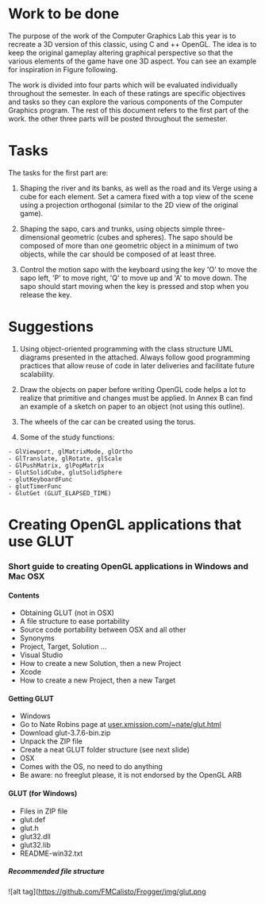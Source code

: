 # Work to be done 

The purpose of the work of the Computer Graphics Lab 
this year is to recreate a 3D version of this classic, using C and ++ 
OpenGL. The idea is to keep the original gameplay altering 
graphical perspective so that the various elements of the game have one 
3D aspect. You can see an example for inspiration in Figure 
following.

The work is divided into four parts which will be evaluated 
individually throughout the semester. In each of these 
ratings are specific objectives and tasks so they can 
explore the various components of the Computer Graphics program. 
The rest of this document refers to the first part of the work. the 
other three parts will be posted throughout the semester.


# Tasks

The tasks for the first part are:

1. Shaping the river and its banks, as well as the road and its 
Verge using a cube for each element. Set a camera 
fixed with a top view of the scene using a projection
orthogonal (similar to the 2D view of the original game).

2. Shaping the sapo, cars and trunks, using objects 
simple three-dimensional geometric (cubes and spheres). The sapo 
should be composed of more than one geometric object in a 
minimum of two objects, while the car should be composed of 
at least three.

3. Control the motion sapo with the keyboard using the key 
'O' to move the sapo left, 'P' to move 
right, 'Q' to move up and 'A' to move down. The 
sapo should start moving when the key is pressed and 
stop when you release the key.


# Suggestions

1. Using object-oriented programming with the class structure 
UML diagrams presented in the attached. Always follow good 
programming practices that allow reuse of code 
in later deliveries and facilitate future scalability. 

2. Draw the objects on paper before writing OpenGL code 
helps a lot to realize that primitive and changes must 
be applied. In Annex B can find an example of a 
sketch on paper to an object (not using this outline). 

3. The wheels of the car can be created using the torus. 

4. Some of the study functions:

```
- GlViewport, glMatrixMode, glOrtho 
- GlTranslate, glRotate, glScale 
- GlPushMatrix, glPopMatrix 
- GlutSolidCube, glutSolidSphere 
- glutKeyboardFunc 
- glutTimerFunc 
- GlutGet (GLUT_ELAPSED_TIME)
```


# Creating OpenGL applications that use GLUT

### Short guide to creating OpenGL applications in Windows and Mac OSX

#### Contents

* Obtaining GLUT (not in OSX)
* A file structure to ease portability
* Source code portability between OSX and all other
* Synonyms
* Project, Target, Solution …
* Visual Studio
* How to create a new Solution, then a new Project
* Xcode
* How to create a new Project, then a new Target

#### Getting GLUT

* Windows
* Go to Nate Robins page at
[user.xmission.com/~nate/glut.html](user.xmission.com/~nate/glut.html)
* Download glut-3.7.6-bin.zip
* Unpack the ZIP file
* Create a neat GLUT folder structure (see next slide)
* OSX
* Comes with the OS, no need to do anything
* Be aware: no freeglut please, it is not endorsed by the OpenGL ARB

#### GLUT (for Windows)
* Files in ZIP file
 * glut.def
 * glut.h
 * glut32.dll
 * glut32.lib
 * README-win32.txt

##### Recommended file structure

![alt tag](https://github.com/FMCalisto/Frogger/img/glut.png
